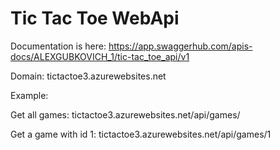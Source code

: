# Tic Tac Toe WebApi

Documentation is here: https://app.swaggerhub.com/apis-docs/ALEXGUBKOVICH_1/tic-tac_toe_api/v1

Domain: tictactoe3.azurewebsites.net

Example:

Get all games:
tictactoe3.azurewebsites.net/api/games/

Get a game with id 1:
tictactoe3.azurewebsites.net/api/games/1



